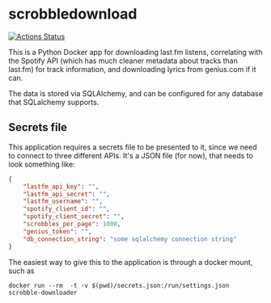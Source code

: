 # scrobbledownload

[![Actions Status](https://github.com/brewneaux/scrobbledownloader/workflows/test/badge.svg)](https://github.com/{owner}/{repo}/actions)


This is a Python Docker app for downloading last.fm listens, correlating with the Spotify API (which has much cleaner metadata about tracks than last.fm) for track information, and downloading lyrics from genius.com if it can.

The data is stored via SQLAlchemy, and can be configured for any database that SQLalchemy supports.  

## Secrets file

This application requires a secrets file to be presented to it, since we need to connect to three different APIs.  It's a JSON file (for now), that needs to look something like:

```json
{
    "lastfm_api_key": "",
    "lastfm_api_secret": "",
    "lastfm_username": "",
    "spotify_client_id": "",
    "spotify_client_secret": "",
    "scrobbles_per_page": 1000,
    "genius_token": "",
    "db_connection_string": "some sqlalchemy connection string"
}

```

The easiest way to give this to the application is through a docker mount, such as 

```
docker run --rm  -t -v $(pwd)/secrets.json:/run/settings.json scrobble-downloader
```